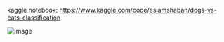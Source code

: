 kaggle notebook:
https://www.kaggle.com/code/eslamshaban/dogs-vs-cats-classification

![image](https://github.com/Eslam-shaban/Data-Science-and-Analysis-Projects/assets/73853163/53019baf-ddef-4b5d-82a7-85a699f87b39)
